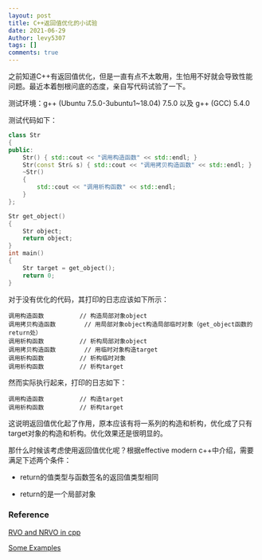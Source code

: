 ```yaml
---
layout: post
title: C++返回值优化的小试验
date: 2021-06-29
Author: levy5307
tags: []
comments: true
---
```


之前知道C++有返回值优化，但是一直有点不太敢用，生怕用不好就会导致性能问题。最近本着刨根问底的态度，亲自写代码试验了一下。

测试环境：g++ (Ubuntu 7.5.0-3ubuntu1~18.04) 7.5.0 以及 g++ (GCC) 5.4.0

测试代码如下：

```cpp
class Str
{
public:
    Str() { std::cout << "调用构造函数" << std::endl; }
    Str(const Str& s) { std::cout << "调用拷贝构造函数" << std::endl; }
    ~Str()
    {
        std::cout << "调用析构函数" << std::endl;
    }
};

Str get_object()
{
    Str object;
    return object;
}
int main()
{
    Str target = get_object();
    return 0;
}
```

对于没有优化的代码，其打印的日志应该如下所示：
```
调用构造函数			// 构造局部对象object
调用拷贝构造函数		// 用局部对象object构造局部临时对象（get_object函数的return处）
调用析构函数			// 析构局部对象object
调用拷贝构造函数		// 用临时对象构造target
调用析构函数			// 析构临时对象
调用析构函数			// 析构target
```

然而实际执行起来，打印的日志如下：
```
调用构造函数			// 构造target
调用析构函数			// 析构target
```

这说明返回值优化起了作用，原本应该有将一系列的构造和析构，优化成了只有target对象的构造和析构。优化效果还是很明显的。

那什么时候该考虑使用返回值优化呢？根据effective modern c++中介绍，需要满足下述两个条件：

- return的值类型与函数签名的返回值类型相同

- return的是一个局部对象

### Reference

[RVO and NRVO in cpp](https://www.codenong.com/cs106863732/)

[Some Examples](https://stackoverflow.com/questions/4986673/c11-rvalues-and-move-semantics-confusion-return-statement?lq=1)

